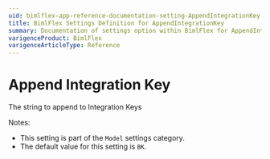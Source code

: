 ```yaml
---
uid: bimlflex-app-reference-documentation-setting-AppendIntegrationKey
title: BimlFlex Settings Definition for AppendIntegrationKey
summary: Documentation of settings option within BimlFlex for AppendIntegrationKey
varigenceProduct: BimlFlex
varigenceArticleType: Reference
---
```


# Append Integration Key

The string to append to Integration Keys

Notes:
* This setting is part of the `Model` settings category.
 * The default value for this setting is `BK`.